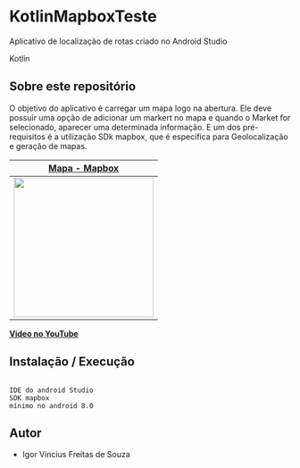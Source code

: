 # KotlinMapboxTeste

Aplicativo de localização de rotas criado no Android Studio

Kotlin
## Sobre este repositório
  O objetivo do aplicativo é carregar um mapa logo na abertura. Ele deve possuir uma opção de adicionar um markert no mapa e quando o Market for selecionado, aparecer uma determinada informação. E um dos pré-requisitos é a utilização SDk mapbox, que é especifica para Geolocalização e geração de mapas. 


| [**Mapa - Mapbox**](https://github.com/igor1043/Projetos-Android-Java-Kotlin/tree/main/KotlinMapboxTeste)      | 
|------------|
|  <img src="https://github.com/igor1043/Projetos-Android-Java-Kotlin/blob/main/screenshots/Teste%20JavaKotlin.jpg" width="250"> |


[**Video no YouTube**](https://www.youtube.com/watch?v=dUuhg6-13WA&ab_channel=IgorVinicius)

## Instalação / Execução

``` 

IDE do android Studio
SDK mapbox
mínimo no android 8.0 

```

## Autor

* Igor Vincius Freitas de Souza
